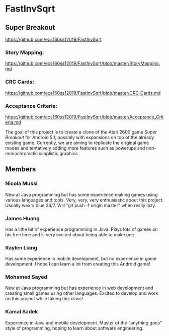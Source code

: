 # FastInvSqrt

## Super Breakout
https://github.com/ecs160ss12019/FastInvSqrt 
### Story Mapping: 
https://github.com/ecs160ss12019/FastInvSqrt/blob/master/StoryMapping.md
### CRC Cards: 
https://github.com/ecs160ss12019/FastInvSqrt/blob/master/CRC_Cards.md
### Acceptance Criteria:
https://github.com/ecs160ss12019/FastInvSqrt/blob/master/Acceptance_Criteria.md

The goal of this project is to create a clone of the Atari 2600 game <em>Super Breakout</em> for Android 5.1, possibly with expansions on top of the already existing game. Currently, we are aiming to replicate the original game modes and tentatively adding more features such as powerups and non-monochromatic simplistic graphics.

## Members
### Nicola Mussi
New at Java programming but has some experience making games using various languages and tools. Very, very, very enthusiastic about this project. Usually wears blue 24/7. Will "git push -f origin master" when really lazy.

### James Huang
Has a little bit of experience programming in Java. Plays lots of games on his free time and is very excited about being able to make one. 

### Raylen Liang
Has some experience in mobile development, but no experience in game development. I hope I can learn a lot from creating this Android game!

### Mohamed Sayed
New at Java programming but has experience in web development and creating small games using other languages. Excited to develop and work on this project while taking this class!

### Kamal Sadek
Experience in Java and mobile development. Master of the "anything goes" style of programming, hoping to learn about software engineering.
